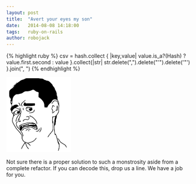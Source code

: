 ```yaml
---
layout: post
title:  "Avert your eyes my son"
date:   2014-08-08 14:18:00
tags:   ruby-on-rails
author: robojack
---
```



{% highlight ruby %}
csv = hash.collect { |key,value| value.is_a?(Hash) ? value.first.second : value }.collect{|str| str.delete(",").delete("'").delete('"') }.join(", ")
{% endhighlight %}

![Scared](/assets/images/scared.png)

Not sure there is a proper solution to such a monstrosity aside from a complete refactor. If you can decode this, drop us a line. We have a job for&nbsp;you.